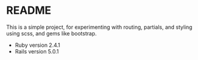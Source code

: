 # README

This is a simple project, for experimenting with routing, partials, and styling using scss, and gems like bootstrap.

* Ruby version 2.4.1
* Rails version 5.0.1
